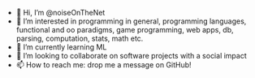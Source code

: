 - 👋 Hi, I’m @noiseOnTheNet
- 👀 I’m interested in programming in general, programming languages, functional and oo paradigms, game programming, web apps, db, parsing, computation, stats, math etc.
- 🌱 I’m currently learning ML
- 💞️ I’m looking to collaborate on software projects with a social impact
- 📫 How to reach me: drop me a message on GitHub!

<!---
noiseOnTheNet/noiseOnTheNet is a ✨ special ✨ repository because its `README.md` (this file) appears on your GitHub profile.
You can click the Preview link to take a look at your changes.
--->
